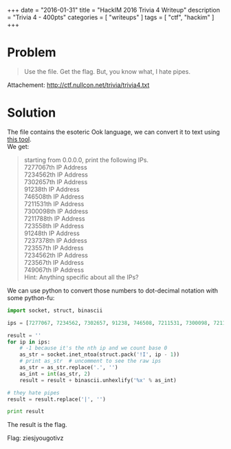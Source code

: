 +++
date        = "2016-01-31"
title       = "HackIM 2016 Trivia 4 Writeup"
description = "Trivia 4 - 400pts"
categories  = [ "writeups" ]
tags        = [ "ctf", "hackim" ]
+++

# Problem
> Use the file. Get the flag. But, you know what, I hate pipes.

Attachement: http://ctf.nullcon.net/trivia/trivia4.txt

# Solution

The file contains the esoteric Ook language, we can convert it to text using [this tool](http://www.splitbrain.org/services/ook).  
We get:

> starting from 0.0.0.0, print the following IPs.  
> 7277067th IP Address  
> 7234562th IP Address  
> 7302657th IP Address  
> 91238th IP Address  
> 746508th IP Address  
> 7211531th IP Address  
> 7300098th IP Address  
> 7211788th IP Address  
> 723558th IP Address  
> 91248th IP Address  
> 7237378th IP Address  
> 723557th IP Address  
> 7234562th IP Address  
> 723567th IP Address  
> 749067th IP Address  
> Hint: Anything specific about all the IPs?

We can use python to convert those numbers to dot-decimal notation with some python-fu:
~~~python
import socket, struct, binascii

ips = [7277067, 7234562, 7302657, 91238, 746508, 7211531, 7300098, 7211788, 723558, 91248, 7237378, 723557, 7234562, 723567, 749067]

result = ''
for ip in ips:
    # -1 because it's the nth ip and we count base 0
    as_str = socket.inet_ntoa(struct.pack('!I', ip - 1))
    # print as_str  # uncomment to see the raw ips
    as_str = as_str.replace('.', '')
    as_int = int(as_str, 2)
    result = result + binascii.unhexlify('%x' % as_int)

# they hate pipes
result = result.replace('|', '')

print result
~~~

The result is the flag.

Flag: ziesjyougotivz
